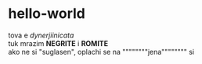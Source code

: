 # hello-world
tova e _dynerjiinicata_  
tuk mrazim **NEGRITE** i **ROMITE**  
ako ne si "suglasen", oplachi se na """"""""jena"""""""" si
